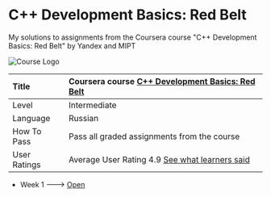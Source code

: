 # C++ Development Basics: Red Belt
My solutions to assignments from the Coursera course "C++ Development Basics: Red Belt" by Yandex and MIPT

![Course Logo](https://github.com/PereplutCW/CxxDevelopment/blob/master/RedBelt/img.jpg)

| Title | Coursera course [C++ Development Basics: Red Belt](https://www.coursera.org/learn/c-plus-plus-red)|
| :---- | :----------- |
| Level | Intermediate |
| Language | Russian |
| How To Pass | Pass all graded assignments from the course |
| User Ratings | Average User Rating 4.9 [See what learners said](https://www.coursera.org/learn/c-plus-plus-red#ratings)|

* Week 1 ---> [Open](https://github.com/PereplutCW/CxxDevelopment/tree/master/RedwBelt/Week_1)

